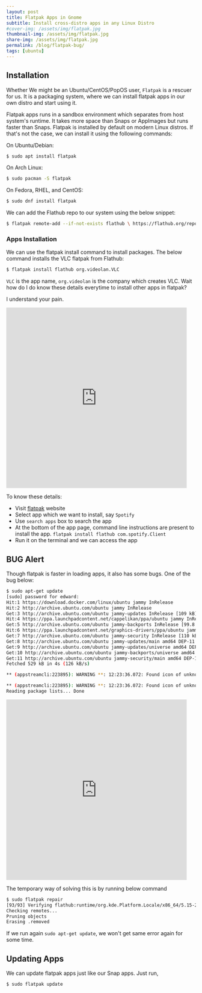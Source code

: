 ```yaml
---
layout: post
title: Flatpak Apps in Gnome 
subtitle: Install cross-distro apps in any Linux Distro
#cover-img: /assets/img/flatpak.jpg
thumbnail-img: /assets/img/flatpak.jpg
share-img: /assets/img/flatpak.jpg
permalink: /blog/flatpak-bug/
tags: [ubuntu]
---
```


## Installation

Whether We might be an Ubuntu/CentOS/PopOS user, `Flatpak` is a rescuer for us. It is a packaging system, where we can install flatpak apps in our own distro and start using it.

Flatpak apps runs in a sandbox environment which separates from host system's runtime. It takes more space than Snaps or AppImages but runs faster than Snaps. Flatpak is installed by default on modern Linux distros. If that's not the case, we can install it using the following commands:

On Ubuntu/Debian:
```bash
$ sudo apt install flatpak
```

On Arch Linux:
```bash
$ sudo pacman -S flatpak
```

On Fedora, RHEL, and CentOS:
```bash
$ sudo dnf install flatpak
```

We can add the Flathub repo to our system using the below snippet:

```bash
$ flatpak remote-add --if-not-exists flathub \ https://flathub.org/repo/flathub.flatpakrepo
```
### Apps Installation

We can use the flatpak install command to install packages. The below command installs the VLC flatpak from Flathub:
```bash
$ flatpak install flathub org.videolan.VLC
```

`VLC` is the app name, `org.videolan` is the company which creates VLC. Wait how do I do know these details everytime to install other apps in flatpak?

I understand your pain.

<iframe src="https://giphy.com/embed/edYZN0n2CMQvRycFSV" width="480" height="480" frameBorder="0" class="giphy-embed" allowFullScreen></iframe><p><a href="https://giphy.com/gifs/confused-idk-ananya-birla-edYZN0n2CMQvRycFSV"></a></p>

To know these details:

- Visit [flatpak](https://www.flathub.org) website
- Select app which we want to install, say `Spotify`
- Use `search apps` box to search the app
- At the bottom of the app page, command line instructions are present to install the app. `flatpak install flathub com.spotify.Client`
- Run it on the terminal and we can access the app


## BUG Alert

Though flatpak is faster in loading apps, it also has some bugs. One of the bug below:

```bash
$ sudo apt-get update
[sudo] password for edward: 
Hit:1 https://download.docker.com/linux/ubuntu jammy InRelease
Hit:2 http://archive.ubuntu.com/ubuntu jammy InRelease                                                          
Get:3 http://archive.ubuntu.com/ubuntu jammy-updates InRelease [109 kB]                                         
Hit:4 https://ppa.launchpadcontent.net/cappelikan/ppa/ubuntu jammy InRelease
Get:5 http://archive.ubuntu.com/ubuntu jammy-backports InRelease [99.8 kB]                  
Hit:6 https://ppa.launchpadcontent.net/graphics-drivers/ppa/ubuntu jammy InRelease
Get:7 http://archive.ubuntu.com/ubuntu jammy-security InRelease [110 kB]
Get:8 http://archive.ubuntu.com/ubuntu jammy-updates/main amd64 DEP-11 Metadata [91.1 kB]
Get:9 http://archive.ubuntu.com/ubuntu jammy-updates/universe amd64 DEP-11 Metadata [94.5 kB]
Get:10 http://archive.ubuntu.com/ubuntu jammy-backports/universe amd64 DEP-11 Metadata [12.5 kB]
Get:11 http://archive.ubuntu.com/ubuntu jammy-security/main amd64 DEP-11 Metadata [11.4 kB]
Fetched 529 kB in 4s (126 kB/s)                

** (appstreamcli:223895): WARNING **: 12:23:36.072: Found icon of unknown type 'unknown' in 'system/flatpak/flatpak/cc.nift.nsm/*', skipping it.

** (appstreamcli:223895): WARNING **: 12:23:36.072: Found icon of unknown type 'unknown' in 'system/flatpak/flatpak/cc.nift.nsm/*', skipping it.
Reading package lists... Done
```


<iframe src="https://giphy.com/embed/cZxpHI9dH4eqFtwRKv" width="480" height="480" frameBorder="0" class="giphy-embed" allowFullScreen></iframe><p><a href="https://giphy.com/gifs/originals-cZxpHI9dH4eqFtwRKv"></a></p>

The temporary way of solving this is by running below command

```bash
$ sudo flatpak repair
[93/93] Verifying flathub:runtime/org.kde.Platform.Locale/x86_64/5.15-21.08…
Checking remotes...
Pruning objects
Erasing .removed
```

If we run again `sudo apt-get update`, we won't get same error again for some time.

## Updating Apps

We can update flatpak apps just like our Snap apps. Just run,

```bash
$ sudo flatpak update
```